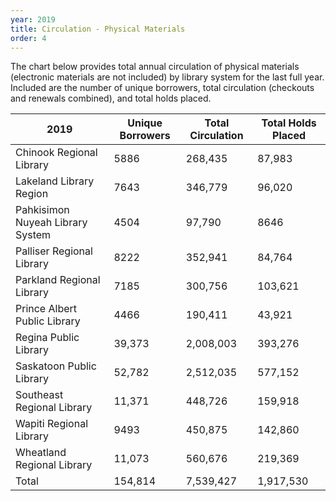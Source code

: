 ```yaml
---
year: 2019
title: Circulation - Physical Materials
order: 4
---
```


The chart below provides total annual circulation of physical materials (electronic materials are not included) by library system for the last full year.  Included are the number of unique borrowers, total circulation (checkouts and renewals combined), and total holds placed.

| 2019 | Unique Borrowers | Total Circulation | Total Holds Placed | 
| ---- | ---------------- | ----------------- | ------------------ |
| ​Chinook Regional Library | 5886 | 268,435 | 87,983 |
| Lakeland Library Region | 7643 | 346,779 | 96,020 |
| Pahkisimon Nuyeah Library System | 4504 | 97,790 | 8646 |
| Palliser Regional Library | 8222 | 352,941 | 84,764 |
| Parkland Regional Library | 7185 | 300,756 | 103,621 |
| Prince Albert Public Library | 4466 | 190,411 | 43,921 |
| Regina Public Library | 39,373 | 2,008,003 | 393,276 |
| ​Saskatoon Public Library | 52,782 | 2,512,035 | 577,152 |
| ​Southeast Regional Library | 11,371 | 448,726 | 159,918 |
| Wapiti Regional Library | 9493 | 450,875 | 142,860 |
| Wheatland Regional Library | 11,073 | 560,676 | 219,369 |
| Total | ​154,814 | ​7,539,427 | ​1,917,530 |